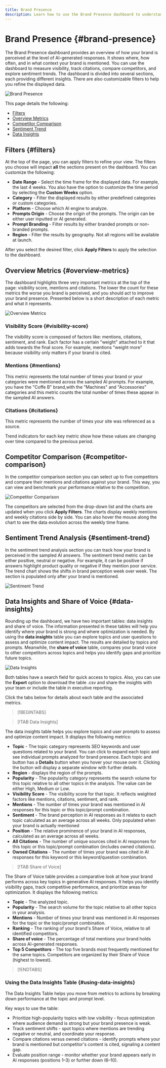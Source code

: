 ```yaml
---
title: Brand Presence
description: Learn how to use the Brand Presence dashboard to understand how your brand is perceived at the level of AI-generated responses.
---
```


# Brand Presence {#brand-presence}

The Brand Presence dashboard provides an overview of how your brand is perceived at the level of AI-generated responses. It shows where, how often, and in what context your brand is mentioned. You can use the dashboard to measure visibility, track citations, compare competitors, and explore sentiment trends. The dashboard is divided into several sections, each providing different insights. There are also customizable filters to help you refine the displayed data.

![Brand Presence](/help/dashboards/assets/brand-main.png)

This page details the following:

* [Filters](#filters)
* [Overview Metrics](##key-metrics)
* [Competitor Comparison](##competitor-comparison)
* [Sentiment Trend](#sentiment-trend)
* [Data Insights](#data-insights)

## Filters {#filters}

At the top of the page, you can apply filters to refine your view. The filters you choose will impact **all** the sections present on the dashboard. You can customize the following:

* **Date Range** - Select the time frame for the displayed data. For example, the last 4 weeks. You also have the option to customize the time period by selecting the **Custom Weeks** option.
* **Category** - Filter the displayed results by either predefined categories or custom categories.
* **Platform** - Choose which AI engine to analyze.
* **Prompts Origin** - Choose the origin of the prompts. The origin can be either user inputted or AI generated.
* **Prompt Branding** - Filter results by either branded prompts or non-branded prompts.
* **Region** - Filter the results by geography. Not all regions will be available at launch.

After you select the desired filter, click **Apply Filters** to apply the selection to the dashboard.

## Overview Metrics {#overview-metrics}

The dashboard highlights three very important metrics at the top of the page: visibility score, mentions and citations. The lower the count for these metrics the worse you brand is perceived, and you should act to improve your brand presence. Presented below is a short description of each metric and what it represents.

![Overview Metrics](/help/dashboards/assets/overview-metrics.png)

### Visibility Score {#visibility-score}

The visibility score is composed of factors like: mentions, citations, sentiment, and rank. Each factor has a certain "weight" attached to it that adds towards the final score. For example, mentions "weight more" because visibility only matters if your brand is cited.

### Mentions {#mentions}

This metric represents the total number of times your brand or your categories were mentioned across the sampled AI prompts. For example, you have the "Coffe B" brand,with the "Machines" and "Accessories" categories and this metric counts the total number of times these appear in the sampled AI answers.

### Citations {#citations}

This metric represents the number of times your site was referenced as a source.

Trend indicators for each key metric show how these values are changing over time compared to the previous period.

## Competitor Comparison {#competitor-comparison}

In the competitor comparison section you can select up to five competitors and compare their mentions and citations against your brand. This way, you can view and benchmark your performance relative to the competition.

![Competitor Comparison](/help/dashboards/assets/competitor-comparison.png)

The competitors are selected from the drop-down list and the charts are updated when you click **Apply Filters**. The charts display weekly mentions and weekly citations side by side. You can also hover the mouse along the chart to see the data evolution across the weekly time frame.

## Sentiment Trend Analysis {#sentiment-trend}

In the sentiment trend analysis section you can track how your brand is perceived in the sampled AI answers. The sentiment trend metric can be either positive, neutral or negative. For example, it can be positive if answers highlight product quality or negative if they mention poor service. The trend chart shows the shifts in brand perception week over week. The section is populated only after your brand is mentioned.

![Sentiment Trend](/help/dashboards/assets/sentiment-trend.png)

## Data Insights and Share of Voice {#data-insights}

Rounding up the dashboard, we have two important tables: data insights and share of voice. The information presented in these tables will help you identify where your brand is strong and where optimization is needed.  By using the **data insights** table you can explore topics and user questions to assess and optimize content impact. The results are detailed by topics and prompts. Meanwhile, the **share of voice** table, compares your brand voice to other competitors across topics and helps you identify gaps and prioritize future topics.

![Data Insights](/help/dashboards/assets/data-insights.png)

Both tables have a search field for quick access to topics. Also, you can use the **Export** option to download the table .csv and share the insights with your team or include the table in executive reporting.

Click the tabs below for details about each table and the associated metrics.

>[!BEGINTABS]

>[!TAB Data Insights]

The data insights table helps you explore topics and user prompts to assess and optimize content impact. It displays the following metrics:

* **Topic** - The topic category represents SEO keywords and user questions related to your brand. You can click to expand each topic and see individual prompts analyzed for brand presence. Each topic and button has a **Details** button when you hover your mouse over it. Clicking the button will display a separate window with further details.
* **Region** - displays the region of the prompts.
* **Popularity** - The popularity category represents the search volume for this topic relative to all other topics in the analysis. The value can be either High, Medium or Low.
* **Visibility Score** - The visibility score for that topic. It reflects weighted factors like mentions, citations, sentiment, and rank.
* **Mentions** - The number of times your brand was mentioned in AI responses for this topic or this topic/prompt combination.
* **Sentiment** - The brand perception in AI responses as it relates to each topic calculated as an average across all weeks. Only populated when your brand is actually mentioned
* **Position** - The relative prominence of your brand in AI responses, calculated as an average across all weeks.
* **All Citations** - The number of unique sources cited in AI responses for this topic or this topic/prompt combination (includes owned citations).
* **Owned Citations** - The number of times your brand was cited in AI responses for this keyword or this keyword/question combination.

>[!TAB Share of Voice]

The Share of Voice table provides a comparative look at how your brand performs across key topics in generative AI responses. It helps you identify visibility gaps, track competitive performance, and prioritize areas for optimization. It displays the following metrics:

* **Topic** - The analyzed topic.
* **Popularity** - The search volume for the topic relative to all other topics in your analysis.
* **Mentions** - Number of times your brand was mentioned in AI responses for the topic or the topic/prompt combination.
* **Ranking** - The ranking of your brand's Share of Voice, relative to all identified competitors.
* **Share of voice** - The percentage of total mentions your brand holds across AI-generated responses.
* **Top 5 Competitors** - The top five brands most frequently mentioned for the same topics. Competitors are organized by their Share of Voice (highest to lowest).

>[!ENDTABS]

### Using the Data Insights Table {#using-data-insights}

The Data Insights Table helps you move from metrics to actions by breaking down performance at the topic and prompt level.

Key ways to use the table:

* Prioritize high-popularity topics with low visibility - focus optimization where audience demand is strong but your brand presence is weak.
* Track sentiment shifts - spot topics where mentions are trending negative or neutral, and coordinate your response.
* Compare citations versus owned citations - identify prompts where your brand is mentioned but competitor's content is cited, signaling a content gap.
* Evaluate position range - monitor whether your brand appears early in AI responses (positions 1–3) or further down (6–10).
